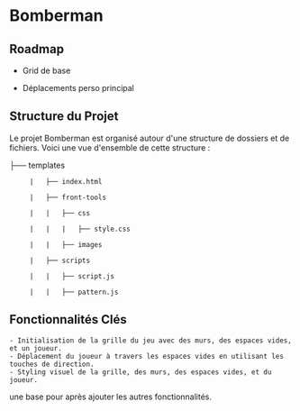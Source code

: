 
# Bomberman


## Roadmap

- Grid de base

- Déplacements perso principal


## Structure du Projet

Le projet Bomberman est organisé autour d'une structure de dossiers et de fichiers. 
Voici une vue d'ensemble de cette structure :


   ├── templates 

         |   ├── index.html

         |   ├── front-tools

         |   |   ├── css 

         |   |   |   ├── style.css

         |   |   ├── images

         |   ├── scripts

         |   |   ├── script.js

         |   |   ├── pattern.js

## Fonctionnalités Clés

    - Initialisation de la grille du jeu avec des murs, des espaces vides, et un joueur.
    - Déplacement du joueur à travers les espaces vides en utilisant les touches de direction.
    - Styling visuel de la grille, des murs, des espaces vides, et du joueur.

une base pour après ajouter les autres fonctionnalités.